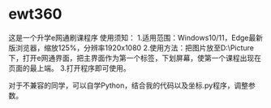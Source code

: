 # ewt360
这是一个升学e网通刷课程序
使用须知：
1.适用范围：Windows10/11，Edge最新版浏览器，缩放125%，分辨率1920x1080
2.使用方法：把图片放至D:\Picture下，打开e网通界面，把主界面作为第一个标签，下划屏幕，使第一个课程出现在页面的最上端。
3.打开程序即可使用。

对于不兼容的同学，可以自学Python，结合我的代码以及坐标.py程序，调整参数。
